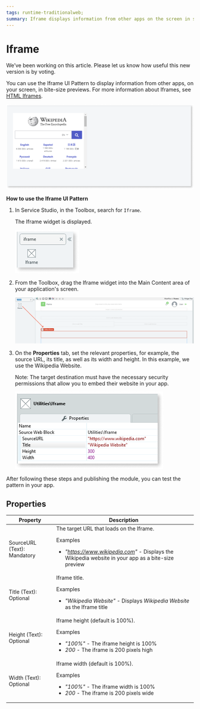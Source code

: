 ```yaml
---
tags: runtime-traditionalweb; 
summary: Iframe displays information from other apps on the screen in small previews.
---
```


# Iframe
 
<div class="info" markdown="1">

We’ve been working on this article. Please let us know how useful this new version is by voting.

</div>

You can use the Iframe UI Pattern to display information from other apps, on your screen, in bite-size previews. For more information about Iframes, see [HTML Iframes](https://www.w3schools.com/html/html_iframe.asp).

![](<images/iframe-image-8.png>)

**How to use the Iframe UI Pattern**

1. In Service Studio, in the Toolbox, search for `Iframe`.

    The Iframe widget is displayed.

    ![](<images/iframe-image-6.png>)

1. From the Toolbox, drag the Iframe widget into the Main Content area of your application's screen.

    ![](<images/iframe-image-7.png>)

1. On the **Properties** tab, set the relevant properties, for example, the source URL, its title, as well as its width and height. In this example, we use the Wikipedia Website.

    Note: The target destination must have the necessary security permissions that allow you to embed their website in your app.

    ![](<images/iframe-image-5.png>)

After following these steps and publishing the module, you can test the pattern in your app.

## Properties

| Property | Description |
|---|---|
| SourceURL (Text): Mandatory | The target URL that loads on the Iframe.<p>Examples<ul><li>_"https://www.wikipedia.com"_ - Displays the Wikipedia website in your app as a bite-size preview</li></ul></p> | 
| Title (Text): Optional | Iframe title.<p>Examples<ul><li>_"Wikipedia Website"_ - Displays _Wikipedia Website_ as the Iframe title</li></ul></p>|
| Height (Text): Optional  | Iframe height (default is 100%). <p>Examples<ul><li>_"100%"_ - The iframe height is 100% </li><li>_200_ - The iframe is 200 pixels high </li></ul></p>|
| Width (Text): Optional | Iframe width (default is 100%). <p>Examples<ul><li> _"100%"_ - The iframe width is 100%</li><li>_200_ - The iframe is 200 pixels wide </li></ul></p>|
